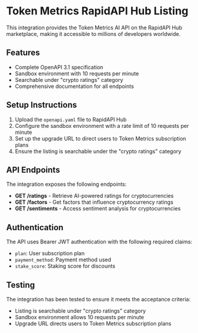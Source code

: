 # Token Metrics RapidAPI Hub Listing

This integration provides the Token Metrics AI API on the RapidAPI Hub marketplace, making it accessible to millions of developers worldwide.

## Features

- Complete OpenAPI 3.1 specification
- Sandbox environment with 10 requests per minute
- Searchable under "crypto ratings" category
- Comprehensive documentation for all endpoints

## Setup Instructions

1. Upload the `openapi.yaml` file to RapidAPI Hub
2. Configure the sandbox environment with a rate limit of 10 requests per minute
3. Set up the upgrade URL to direct users to Token Metrics subscription plans
4. Ensure the listing is searchable under the "crypto ratings" category

## API Endpoints

The integration exposes the following endpoints:

- **GET /ratings** - Retrieve AI-powered ratings for cryptocurrencies
- **GET /factors** - Get factors that influence cryptocurrency ratings
- **GET /sentiments** - Access sentiment analysis for cryptocurrencies

## Authentication

The API uses Bearer JWT authentication with the following required claims:
- `plan`: User subscription plan
- `payment_method`: Payment method used
- `stake_score`: Staking score for discounts

## Testing

The integration has been tested to ensure it meets the acceptance criteria:
- Listing is searchable under "crypto ratings" category
- Sandbox environment allows 10 requests per minute
- Upgrade URL directs users to Token Metrics subscription plans
